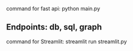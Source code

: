 command for fast api:
python main.py

Endpoints:
db, sql, graph
-----------------------------------------------------------
command for Streamlit:
streamlit run streamlit.py 

